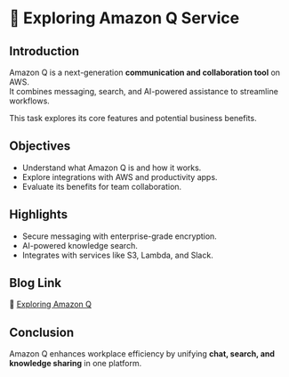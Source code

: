 # 💬 Exploring Amazon Q Service

## Introduction
Amazon Q is a next-generation **communication and collaboration tool** on AWS.  
It combines messaging, search, and AI-powered assistance to streamline workflows.

This task explores its core features and potential business benefits.

## Objectives
- Understand what Amazon Q is and how it works.
- Explore integrations with AWS and productivity apps.
- Evaluate its benefits for team collaboration.

## Highlights
- Secure messaging with enterprise-grade encryption.
- AI-powered knowledge search.
- Integrates with services like S3, Lambda, and Slack.

## Blog Link
🔗 [Exploring Amazon Q](https://www.linkedin.com/posts/aman-kant-mahto_exploring-amazon-q-a-next-generation-communication-activity-7251260403303800832-9mBY)

## Conclusion
Amazon Q enhances workplace efficiency by unifying **chat, search, and knowledge sharing** in one platform.
